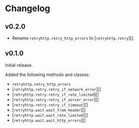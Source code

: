 # Changelog

## v0.2.0

* Rename `retryhttp.retry_http_errors` to [`retryhttp.retry`][].

## v0.1.0

Initial release.

Added the following methods and classes:

* `retryhttp.retry_http_errors`
* [`retryhttp.retry.retry_if_network_error`][]
* [`retryhttp.retry.retry_if_rate_limited`][]
* [`retryhttp.retry.retry_if_server_error`][]
* [`retryhttp.retry.retry_if_timeout`][]
* [`retryhttp.wait.wait_from_header`][]
* [`retryhttp.wait.wait_rate_limited`][]
* [`retryhttp.wait.wait_http_errors`][]
